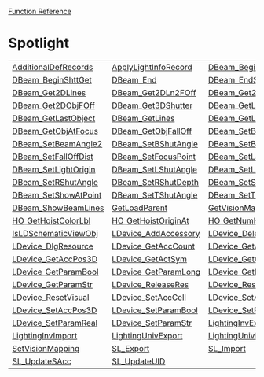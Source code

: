[Function Reference](../README.md)

# Spotlight
| | | |
|---|---|---|
| [AdditionalDefRecords](../Functions/AdditionalDefRecords.md) | [ApplyLightInfoRecord](../Functions/ApplyLightInfoRecord.md) | [DBeam_Begin](../Functions/DBeam_Begin.md) |
| [DBeam_BeginShttGet](../Functions/DBeam_BeginShttGet.md) | [DBeam_End](../Functions/DBeam_End.md) | [DBeam_EndShttGet](../Functions/DBeam_EndShttGet.md) |
| [DBeam_Get2DLines](../Functions/DBeam_Get2DLines.md) | [DBeam_Get2DLn2FOff](../Functions/DBeam_Get2DLn2FOff.md) | [DBeam_Get2DObjAtFs](../Functions/DBeam_Get2DObjAtFs.md) |
| [DBeam_Get2DObjFOff](../Functions/DBeam_Get2DObjFOff.md) | [DBeam_Get3DShutter](../Functions/DBeam_Get3DShutter.md) | [DBeam_GetLast2DObj](../Functions/DBeam_GetLast2DObj.md) |
| [DBeam_GetLastObject](../Functions/DBeam_GetLastObject.md) | [DBeam_GetLines](../Functions/DBeam_GetLines.md) | [DBeam_GetLines2FOff](../Functions/DBeam_GetLines2FOff.md) |
| [DBeam_GetObjAtFocus](../Functions/DBeam_GetObjAtFocus.md) | [DBeam_GetObjFallOff](../Functions/DBeam_GetObjFallOff.md) | [DBeam_SetBeamAngle](../Functions/DBeam_SetBeamAngle.md) |
| [DBeam_SetBeamAngle2](../Functions/DBeam_SetBeamAngle2.md) | [DBeam_SetBShutAngle](../Functions/DBeam_SetBShutAngle.md) | [DBeam_SetBShutDepth](../Functions/DBeam_SetBShutDepth.md) |
| [DBeam_SetFallOffDist](../Functions/DBeam_SetFallOffDist.md) | [DBeam_SetFocusPoint](../Functions/DBeam_SetFocusPoint.md) | [DBeam_SetLampRot](../Functions/DBeam_SetLampRot.md) |
| [DBeam_SetLightOrigin](../Functions/DBeam_SetLightOrigin.md) | [DBeam_SetLShutAngle](../Functions/DBeam_SetLShutAngle.md) | [DBeam_SetLShutDepth](../Functions/DBeam_SetLShutDepth.md) |
| [DBeam_SetRShutAngle](../Functions/DBeam_SetRShutAngle.md) | [DBeam_SetRShutDepth](../Functions/DBeam_SetRShutDepth.md) | [DBeam_SetShow3DType](../Functions/DBeam_SetShow3DType.md) |
| [DBeam_SetShowAtPoint](../Functions/DBeam_SetShowAtPoint.md) | [DBeam_SetTShutAngle](../Functions/DBeam_SetTShutAngle.md) | [DBeam_SetTShutDepth](../Functions/DBeam_SetTShutDepth.md) |
| [DBeam_ShowBeamLines](../Functions/DBeam_ShowBeamLines.md) | [GetLoadParent](../Functions/GetLoadParent.md) | [GetVisionMapping](../Functions/GetVisionMapping.md) |
| [HO_GetHoistColorLbl](../Functions/HO_GetHoistColorLbl.md) | [HO_GetHoistOriginAt](../Functions/HO_GetHoistOriginAt.md) | [HO_GetNumHoistOrigin](../Functions/HO_GetNumHoistOrigin.md) |
| [IsLDSchematicViewObj](../Functions/IsLDSchematicViewObj.md) | [LDevice_AddAccessory](../Functions/LDevice_AddAccessory.md) | [LDevice_DeleteAcc](../Functions/LDevice_DeleteAcc.md) |
| [LDevice_DlgResource](../Functions/LDevice_DlgResource.md) | [LDevice_GetAccCount](../Functions/LDevice_GetAccCount.md) | [LDevice_GetAccPos2D](../Functions/LDevice_GetAccPos2D.md) |
| [LDevice_GetAccPos3D](../Functions/LDevice_GetAccPos3D.md) | [LDevice_GetActSym](../Functions/LDevice_GetActSym.md) | [LDevice_GetCellCount](../Functions/LDevice_GetCellCount.md) |
| [LDevice_GetParamBool](../Functions/LDevice_GetParamBool.md) | [LDevice_GetParamLong](../Functions/LDevice_GetParamLong.md) | [LDevice_GetParamReal](../Functions/LDevice_GetParamReal.md) |
| [LDevice_GetParamStr](../Functions/LDevice_GetParamStr.md) | [LDevice_ReleaseRes](../Functions/LDevice_ReleaseRes.md) | [LDevice_Reset](../Functions/LDevice_Reset.md) |
| [LDevice_ResetVisual](../Functions/LDevice_ResetVisual.md) | [LDevice_SetAccCell](../Functions/LDevice_SetAccCell.md) | [LDevice_SetAccPos2D](../Functions/LDevice_SetAccPos2D.md) |
| [LDevice_SetAccPos3D](../Functions/LDevice_SetAccPos3D.md) | [LDevice_SetParamBool](../Functions/LDevice_SetParamBool.md) | [LDevice_SetParamLong](../Functions/LDevice_SetParamLong.md) |
| [LDevice_SetParamReal](../Functions/LDevice_SetParamReal.md) | [LDevice_SetParamStr](../Functions/LDevice_SetParamStr.md) | [LightingInvExport](../Functions/LightingInvExport.md) |
| [LightingInvImport](../Functions/LightingInvImport.md) | [LightingUnivExport](../Functions/LightingUnivExport.md) | [LightingUnivImport](../Functions/LightingUnivImport.md) |
| [SetVisionMapping](../Functions/SetVisionMapping.md) | [SL_Export](../Functions/SL_Export.md) | [SL_Import](../Functions/SL_Import.md) |
| [SL_UpdateSAcc](../Functions/SL_UpdateSAcc.md) | [SL_UpdateUID](../Functions/SL_UpdateUID.md) 
